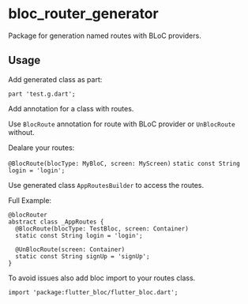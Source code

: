 # bloc_router_generator

Package for generation named routes with BLoC providers.

## Usage

Add generated class as part:

`part 'test.g.dart';`

Add annotation for a class with routes.

Use `BlocRoute` annotation for route with BLoC provider or `UnBlocRoute` without.

Dealare your routes:

`@BlocRoute(blocType: MyBloC, screen: MyScreen)`
`static const String login = 'login';`
 
  
Use generated class `AppRoutesBuilder` to access the routes.

Full Example:

```
@blocRouter
abstract class _AppRoutes {
  @BlocRoute(blocType: TestBloc, screen: Container)
  static const String login = 'login';

  @UnBlocRoute(screen: Container)
  static const String signUp = 'signUp';
}
```
To avoid issues also add bloc import to your routes class.

`import 'package:flutter_bloc/flutter_bloc.dart';`

